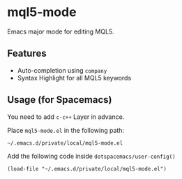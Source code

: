 # mql5-mode

Emacs major mode for editing MQL5.

## Features
- Auto-completion using `company`
- Syntax Highlight for all MQL5 keywords

## Usage (for Spacemacs)
You need to add `c-c++` Layer in advance.

Place `mql5-mode.el` in the following path:

```
~/.emacs.d/private/local/mql5-mode.el
```

Add the following code inside `dotspacemacs/user-config()`

```
(load-file "~/.emacs.d/private/local/mql5-mode.el")
```
